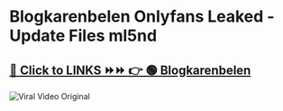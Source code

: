 
 # Blogkarenbelen Onlyfans Leaked - Update Files ml5nd

## <h2><a href="https://clipsfans.com/Blogkarenbelen&ref=git">🔗 Click to LINKS ⏩⏩ 👉 🟢 Blogkarenbelen </a></h2>

<a href="https://clipsfans.com/Blogkarenbelen&ref=git" rel="nofollow" data-target="animated-image.originalLink"><img src="https://i.ibb.co.com/xMMVF88/686577567.gif" alt="Viral Video Original" style="max-width: 100%; display: inline-block;" data-target="animated-image.originalImage"></a>

